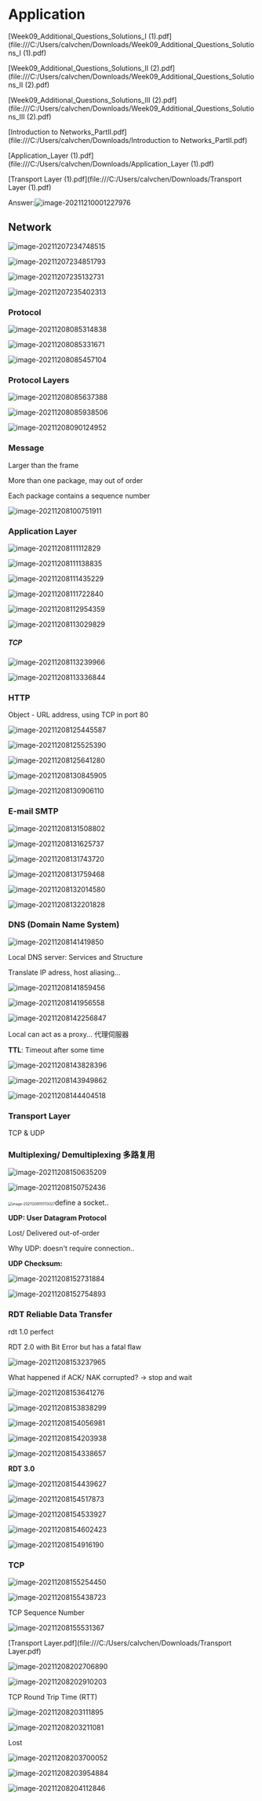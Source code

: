 # Application

[Week09_Additional_Questions_Solutions_I (1).pdf](file:///C:/Users/calvchen/Downloads/Week09_Additional_Questions_Solutions_I (1).pdf)

[Week09_Additional_Questions_Solutions_II (2).pdf](file:///C:/Users/calvchen/Downloads/Week09_Additional_Questions_Solutions_II (2).pdf)

[Week09_Additional_Questions_Solutions_III (2).pdf](file:///C:/Users/calvchen/Downloads/Week09_Additional_Questions_Solutions_III (2).pdf)

[Introduction to Networks_PartII.pdf](file:///C:/Users/calvchen/Downloads/Introduction to Networks_PartII.pdf)

[Application_Layer (1).pdf](file:///C:/Users/calvchen/Downloads/Application_Layer (1).pdf)

[Transport Layer (1).pdf](file:///C:/Users/calvchen/Downloads/Transport Layer (1).pdf)

Answer:![image-20211210001227976](https://chqwer2.github.io/img/Typora/image-20211210001227976.png)



## Network

![image-20211207234748515](https://chqwer2.github.io/img/Typora/image-20211207234748515.png)

![image-20211207234851793](https://chqwer2.github.io/img/Typora/image-20211207234851793.png)

![image-20211207235132731](https://chqwer2.github.io/img/Typora/image-20211207235132731.png)

![image-20211207235402313](https://chqwer2.github.io/img/Typora/image-20211207235402313.png)

### Protocol

![image-20211208085314838](https://chqwer2.github.io/img/Typora/image-20211208085314838.png)

![image-20211208085331671](https://chqwer2.github.io/img/Typora/image-20211208085331671.png)

![image-20211208085457104](https://chqwer2.github.io/img/Typora/image-20211208085457104.png)

### Protocol Layers

![image-20211208085637388](https://chqwer2.github.io/img/Typora/image-20211208085637388.png)

![image-20211208085938506](https://chqwer2.github.io/img/Typora/image-20211208085938506.png)

![image-20211208090124952](https://chqwer2.github.io/img/Typora/image-20211208090124952.png)

### Message

Larger than the frame

More than one package, may out of order

Each package contains a sequence number

![image-20211208100751911](https://chqwer2.github.io/img/Typora/image-20211208100751911.png)

### Application Layer

![image-20211208111112829](https://chqwer2.github.io/img/Typora/image-20211208111112829.png)

![image-20211208111138835](https://chqwer2.github.io/img/Typora/image-20211208111138835.png)

![image-20211208111435229](https://chqwer2.github.io/img/Typora/image-20211208111435229.png)

![image-20211208111722840](https://chqwer2.github.io/img/Typora/image-20211208111722840.png)

![image-20211208112954359](https://chqwer2.github.io/img/Typora/image-20211208112954359.png)

![image-20211208113029829](https://chqwer2.github.io/img/Typora/image-20211208113029829.png)

##### **TCP**

![image-20211208113239966](https://chqwer2.github.io/img/Typora/image-20211208113239966.png)

![image-20211208113336844](https://chqwer2.github.io/img/Typora/image-20211208113336844.png)

### HTTP

Object - URL address, using TCP in port 80

![image-20211208125445587](https://chqwer2.github.io/img/Typora/image-20211208125445587.png)

![image-20211208125525390](https://chqwer2.github.io/img/Typora/image-20211208125525390.png)

![image-20211208125641280](https://chqwer2.github.io/img/Typora/image-20211208125641280.png)

![image-20211208130845905](https://chqwer2.github.io/img/Typora/image-20211208130845905.png)

![image-20211208130906110](https://chqwer2.github.io/img/Typora/image-20211208130906110.png)

### E-mail SMTP

![image-20211208131508802](https://chqwer2.github.io/img/Typora/image-20211208131508802.png)

![image-20211208131625737](https://chqwer2.github.io/img/Typora/image-20211208131625737.png)

![image-20211208131743720](https://chqwer2.github.io/img/Typora/image-20211208131743720.png)

![image-20211208131759468](https://chqwer2.github.io/img/Typora/image-20211208131759468.png)

![image-20211208132014580](https://chqwer2.github.io/img/Typora/image-20211208132014580.png)

![image-20211208132201828](https://chqwer2.github.io/img/Typora/image-20211208132201828.png)

### DNS (Domain Name System)

![image-20211208141419850](https://chqwer2.github.io/img/Typora/image-20211208141419850.png)

Local DNS server: Services and Structure

Translate IP adress, host aliasing...

![image-20211208141859456](https://chqwer2.github.io/img/Typora/image-20211208141859456.png)

![image-20211208141956558](https://chqwer2.github.io/img/Typora/image-20211208141956558.png)

![image-20211208142256847](https://chqwer2.github.io/img/Typora/image-20211208142256847.png)



Local can act as a proxy...  代理伺服器  

**TTL**: Timeout after some time 

![image-20211208143828396](https://chqwer2.github.io/img/Typora/image-20211208143828396.png)

![image-20211208143949862](https://chqwer2.github.io/img/Typora/image-20211208143949862.png)

![image-20211208144404518](https://chqwer2.github.io/img/Typora/image-20211208144404518.png)

###  Transport Layer

TCP & UDP

### Multiplexing/ Demultiplexing 多路复用

![image-20211208150635209](https://chqwer2.github.io/img/Typora/image-20211208150635209.png)

![image-20211208150752436](https://chqwer2.github.io/img/Typora/image-20211208150752436.png)

<img src="https://chqwer2.github.io/img/Typora/image-20211208151113027.png" alt="image-20211208151113027" style="zoom:50%;" />define a socket..

**UDP: User Datagram Protocol**

Lost/ Delivered out-of-order

Why UDP: doesn't require connection..

**UDP Checksum:** 

![image-20211208152731884](https://chqwer2.github.io/img/Typora/image-20211208152731884.png)

![image-20211208152754893](https://chqwer2.github.io/img/Typora/image-20211208152754893.png)

### RDT Reliable Data Transfer

rdt 1.0 perfect

RDT 2.0 with Bit Error but has a fatal flaw

![image-20211208153237965](https://chqwer2.github.io/img/Typora/image-20211208153237965.png)

What happened if ACK/ NAK corrupted? -> stop and wait

![image-20211208153641276](https://chqwer2.github.io/img/Typora/image-20211208153641276.png)

![image-20211208153838299](https://chqwer2.github.io/img/Typora/image-20211208153838299.png)

![image-20211208154056981](https://chqwer2.github.io/img/Typora/image-20211208154056981.png)

![image-20211208154203938](https://chqwer2.github.io/img/Typora/image-20211208154203938.png)

![image-20211208154338657](https://chqwer2.github.io/img/Typora/image-20211208154338657.png)

**RDT 3.0**

![image-20211208154439627](https://chqwer2.github.io/img/Typora/image-20211208154439627.png)

![image-20211208154517873](https://chqwer2.github.io/img/Typora/image-20211208154517873.png)

![image-20211208154533927](https://chqwer2.github.io/img/Typora/image-20211208154533927.png)

![image-20211208154602423](https://chqwer2.github.io/img/Typora/image-20211208154602423.png)

![image-20211208154916190](https://chqwer2.github.io/img/Typora/image-20211208154916190.png)

### TCP

![image-20211208155254450](https://chqwer2.github.io/img/Typora/image-20211208155254450.png)

![image-20211208155438723](https://chqwer2.github.io/img/Typora/image-20211208155438723.png)

TCP Sequence Number

![image-20211208155531367](https://chqwer2.github.io/img/Typora/image-20211208155531367.png)

[Transport Layer.pdf](file:///C:/Users/calvchen/Downloads/Transport Layer.pdf)

![image-20211208202706890](https://chqwer2.github.io/img/Typora/image-20211208202706890.png)

![image-20211208202910203](https://chqwer2.github.io/img/Typora/image-20211208202910203.png)

TCP Round Trip Time (RTT)

![image-20211208203111895](https://chqwer2.github.io/img/Typora/image-20211208203111895.png)

![image-20211208203211081](https://chqwer2.github.io/img/Typora/image-20211208203211081.png)

Lost

![image-20211208203700052](https://chqwer2.github.io/img/Typora/image-20211208203700052.png)

![image-20211208203954884](https://chqwer2.github.io/img/Typora/image-20211208203954884.png)

![image-20211208204112846](https://chqwer2.github.io/img/Typora/image-20211208204112846.png)